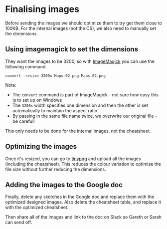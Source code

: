 # Finalising images

Before sending the images we should optimize them to try get them close to 100KB. For the internal images (not the CS), we also need to manually set the dimensions.

## Using imagemagick to set the dimensions

They want the images to be 3200, so with [ImageMagick](https://imagemagick.org/index.php) you can use the following command.

```
convert -resize 3200x Maps-02.png Maps-02.png
```

Note:

* The `convert` command is part of ImageMagick - not sure how easy this is to set up on Windows
* The `3200x` width specifies one dimension and then the other is set automatically to maintain the aspect ratio
* By passing in the same file name twice, we overwrite our original file - be careful!

This only needs to be done for the internal images, not the cheatsheet.

## Optimizing the images

Once it's resized, you can go to [tinypng](https://tinypng.com) and upload all the images (including the cheatsheet). This reduces the colour variation to optimize the file size without further reducing the dimensions.

## Adding the images to the Google doc

Finally, delete any sketches in the Google doc and replace them with the optimized designed images. Also delete the cheatsheet table, and replace it with the optimized cheatsheet.

Then share all of the images and link to the doc on Slack so Gareth or Sarah can send off.




